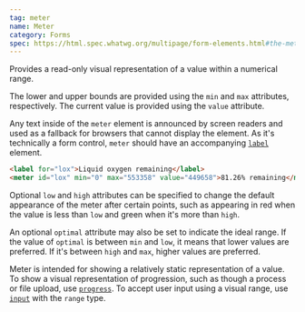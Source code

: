 ```yaml
---
tag: meter
name: Meter
category: Forms
spec: https://html.spec.whatwg.org/multipage/form-elements.html#the-meter-element
---
```


Provides a read-only visual representation of a value within a numerical range.

The lower and upper bounds are provided using the `min` and `max` attributes, respectively. The current value is provided using the `value` attribute.

Any text inside of the `meter` element is announced by screen readers and used as a fallback for browsers that cannot display the element. As it's technically a form control, `meter` should have an accompanying [`label`](#label) element.

<!-- prettier-ignore-start -->
```html
<label for="lox">Liquid oxygen remaining</label>
<meter id="lox" min="0" max="553358" value="449658">81.26% remaining</meter>
```
<!-- prettier-ignore-end -->

Optional `low` and `high` attributes can be specified to change the default appearance of the meter after certain points, such as appearing in red when the value is less than `low` and green when it's more than `high`.

An optional `optimal` attribute may also be set to indicate the ideal range. If the value of `optimal` is between `min` and `low`, it means that lower values are preferred. If it's between `high` and `max`, higher values are preferred.

Meter is intended for showing a relatively static representation of a value. To show a visual representation of progression, such as though a process or file upload, use [`progress`](#progress). To accept user input using a visual range, use [`input`](#input) with the `range` type.
